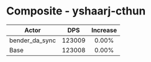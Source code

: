 # Composite - yshaarj-cthun
| Actor | DPS | Increase |
|---|:---:|:---:|
|bender_da_sync|123009|0.00%|
|Base|123008|0.00%|
